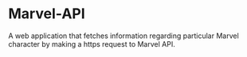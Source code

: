 # Marvel-API
A web application that fetches information regarding particular Marvel character by making a https request to Marvel API.
